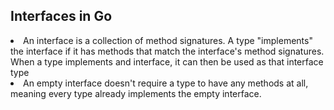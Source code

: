 ## Interfaces in Go
<li>An interface is a collection of method signatures. A type "implements" the interface if it has methods that
match the interface's method signatures. When a type implements and interface, it can then be used as that interface type
</li>
<li>An empty interface doesn't require a type to have any methods at all, meaning every type already implements the
empty interface.
</li>